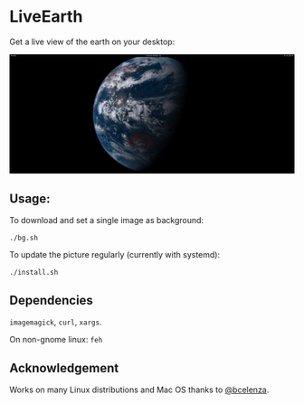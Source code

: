 # LiveEarth

Get a live view of the earth on your desktop:

![Desktop screenshot](./demo.jpg)

## Usage:

To download and set a single image as background:

```
./bg.sh
```

To update the picture regularly (currently with systemd):

```
./install.sh
```

## Dependencies

`imagemagick`, `curl`, `xargs`.

On non-gnome linux: `feh`

## Acknowledgement

Works on many Linux distributions and Mac OS thanks to [@bcelenza](https://github.com/bcelenza).
